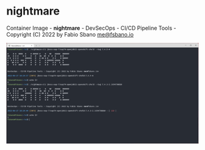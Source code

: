# nightmare
Container Image - <b>nightmare</b> - DevSecOps - CI/CD Pipeline Tools - Copyright (C) 2022 by Fabio Sbano <me@fsbano.io>

<img src="nightmare.png" alt="Nightmare"/>
